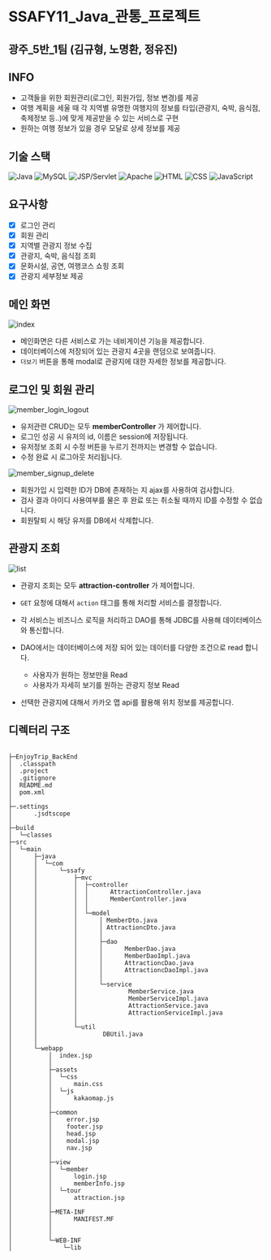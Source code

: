 # SSAFY11_Java_관통_프로젝트

## 광주_5반_1팀 (김규형, 노명환, 정유진)

## INFO

- 고객들을 위한 회원관리(로그인, 회원가입, 정보 변경)를 제공
- 여행 계획을 세울 때 각 지역별 유명한 여행지의 정보를 타입(관광지,
숙박, 음식점, 축제정보 등..)에 맞게 제공받을 수 있는 서비스로 구현
- 원하는 여행 정보가 있을 경우 모달로 상세 정보를 제공

## 기술 스택
![Java](https://img.shields.io/badge/Java-007396?style=flat-square&logo=Java&logoColor=white)
![MySQL](https://img.shields.io/badge/MySQL-4479A1?style=flat-square&logo=MySQL&logoColor=white)
![JSP/Servlet](https://img.shields.io/badge/JSP%2FServlet-007396?style=flat-square&logo=Java&logoColor=white)
![Apache](https://img.shields.io/badge/Apache-D22128?style=flat-square&logo=Apache&logoColor=white)
![HTML](https://img.shields.io/badge/HTML-239120?style=flat-square&logo=HTML5&logoColor=white)
![CSS](https://img.shields.io/badge/CSS-1572B6?style=flat-square&logo=CSS3&logoColor=white)
![JavaScript](https://img.shields.io/badge/JavaScript-F7DF1E?style=flat-square&logo=JavaScript&logoColor=black)



## 요구사항

- [x]  로그인 관리
- [x]  회원 관리
- [x]  지역별 관광지 정보 수집
- [x]  관광지, 숙박, 음식점 조회
- [x]  문화시설, 공연, 여행코스 쇼힝 조회
- [x]  관광지 세부정보 제공

## 메인 화면

![index](https://github.com/unggu0704/nhnacademy-study/assets/130115689/8c687e8c-bbd3-4604-a68f-61013637a953)

- 메인화면은 다른 서비스로 가는 네비게이션 기능을 제공합니다.
- 데이터베이스에 저장되어 있는 관광지 4곳을 랜덤으로 보여줍니다.
- `더보기` 버튼을 통해 modal로 관광지에 대한 자세한 정보를 제공합니다.



## 로그인 및 회원 관리

![member_login_logout](/uploads/315ba03038e14aeb88dd528aff2c77f7/member_login_logout.gif)

- 유저관련 CRUD는 모두 **memberController** 가 제어합니다.
- 로그인 성공 시 유저의 id, 이름은 session에 저장됩니다.
- 유저정보 조회 시 수정 버튼을 누르기 전까지는 변경할 수 없습니다.
- 수정 완료 시 로그아웃 처리됩니다.


![member_signup_delete](/uploads/141e915a49c5199ef9cb4f4dff9079e2/member_signup_delete.gif)

- 회원가입 시 입력한 ID가 DB에 존재하는 지 ajax를 사용하여 검사합니다.
- 검사 결과 아이디 사용여부를 물은 후 완료 또는 취소될 때까지 ID를 수정할 수 없습니다.
- 회원탈퇴 시 해당 유저를 DB에서 삭제합니다.



## 관광지 조회

![list](https://github.com/unggu0704/nhnacademy-study/assets/130115689/ceab0b6d-1ebd-4c0d-ac40-37216b814615)

- 관광지 조회는 모두 **attraction-controller** 가 제어합니다.

- `GET` 요청에 대해서 `action` 태그를 통해 처리할 서비스를 결정합니다.
- 각 서비스는 비즈니스 로직을 처리하고 DAO를 통해 JDBC를 사용해 데이터베이스와 통신합니다.
- DAO에서는 데이터베이스에 저장 되어 있는 데이터를 다양한 조건으로 read 합니다.
    - 사용자가 원하는 정보만을 Read
    - 사용자가 자세히 보기를 원하는 관광지 정보 Read
- 선택한 관광지에 대해서 카카오 맵 api를 활용해 위치 정보를 제공합니다.





## 디렉터리 구조
```

├─EnjoyTrip_BackEnd
│  .classpath
│  .project
│  .gitignore
│  README.md
│  pom.xml
│
├─.settings
│      .jsdtscope
│
├─build
│  └─classes
├─src
│  └─main
│      ├─java
│      │  └─com
│      │      └─ssafy
│      │          ├─mvc
│      │          │  ├─controller
│      │          │  │      AttractionController.java
│      │          │  │      MemberController.java
│      │          │  │
│      │          │  └─model
│      │          │      │ MemberDto.java
│      │          │      │ AttractioncDto.java
│      │          │      │
│      │          │      ├─dao
│      │          │      │      MemberDao.java
│      │          │      │      MemberDaoImpl.java
│      │          │      │      AttractioncDao.java
│      │          │      │      AttractioncDaoImpl.java
│      │          │      │
│      │          │      └─service
│      │          │              MemberService.java
│      │          │              MemberServiceImpl.java
│      │          │              AttractionService.java
│      │          │              AttractionServiceImpl.java
│      │          │
│      │          └─util
│      │                  DBUtil.java
│      │
│      └─webapp
│          │  index.jsp
│          │
│          ├─assets
│          │  └─css
│          │      main.css
│          │  └─js
│          │      kakaomap.js
│          │
│          ├─common
│          │    error.jsp
│          │    footer.jsp
│          │    head.jsp
│          │    modal.jsp
│          │    nav.jsp
│          │  
│          ├─view
│          │  └─member
│          │      login.jsp
│          │      memberInfo.jsp
│          │  └─tour
│          │      attraction.jsp
│          │
│          ├─META-INF
│          │      MANIFEST.MF
│          │
│          │
│          └─WEB-INF
│              └─lib
```
